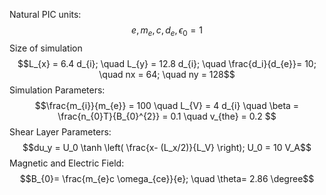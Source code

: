 Natural PIC units:
$$e, m_{e}, c, d_{e},\epsilon_{0}   = 1$$
Size of simulation
$$L_{x} = 6.4 d_{i}; \quad L_{y} = 12.8 d_{i}; \quad \frac{d_i}{d_{e}}= 10; \quad nx = 64; \quad ny = 128$$
Simulation Parameters:
$$\frac{m_{i}}{m_{e}} = 100 \quad L_{V} = 4 d_{i} \quad \beta = \frac{n_{0}T}{B_{0}^{2}} = 0.1 \quad v_{the} = 0.2  $$
Shear Layer Parameters:
$$du_y = U_0 \tanh \left( \frac{x- (L_x/2)}{L_V} \right); U_0 = 10 V_A$$
Magnetic and Electric Field:
$$B_{0}= \frac{m_{e}c \omega_{ce}}{e}; \quad \theta= 2.86 \degree$$






